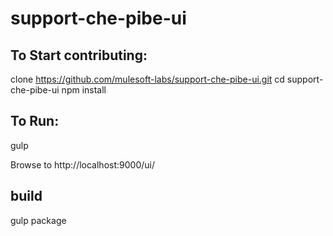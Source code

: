 # support-che-pibe-ui

## To Start contributing:
clone https://github.com/mulesoft-labs/support-che-pibe-ui.git
cd support-che-pibe-ui
npm install

## To Run:
gulp

Browse to http://localhost:9000/ui/

## build

gulp package
